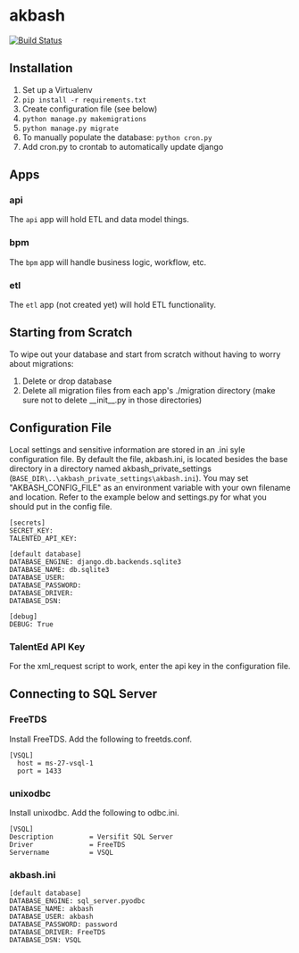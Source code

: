 # akbash

[![Build Status](http://circleci-badges-max.herokuapp.com/img/PESD/akbash?token=505e27dc7bacf1bdc368d12374285a8255509700)](https://circleci.com/gh/PESD/akbash)

## Installation

1. Set up a Virtualenv
2. `pip install -r requirements.txt`
3. Create configuration file (see below)
3. `python manage.py makemigrations`
4. `python manage.py migrate`
5. To manually populate the database: `python cron.py`
6. Add cron.py to crontab to automatically update django

## Apps

### api

The `api` app will hold ETL and data model things.

### bpm

The `bpm` app will handle business logic, workflow, etc.

### etl

The `etl` app (not created yet) will hold ETL functionality.

## Starting from Scratch

To wipe out your database and start from scratch without having to worry about migrations:

1. Delete or drop database
2. Delete all migration files from each app's ./migration directory (make sure not to delete \_\_init\_\_.py in those directories)

## Configuration File
Local settings and sensitive information are stored in an .ini syle configuration file. By default the file, akbash.ini, is located besides the base directory in a directory named akbash_private_settings (```BASE_DIR\..\akbash_private_settings\akbash.ini```). You may set "AKBASH_CONFIG_FILE" as an environment variable with your own filename and location. Refer to the example below and settings.py for what you should put in the config file.

```
[secrets]
SECRET_KEY: 
TALENTED_API_KEY: 

[default database]
DATABASE_ENGINE: django.db.backends.sqlite3
DATABASE_NAME: db.sqlite3
DATABASE_USER: 
DATABASE_PASSWORD: 
DATABASE_DRIVER: 
DATABASE_DSN: 

[debug]
DEBUG: True
```

### TalentEd API Key

For the xml_request script to work, enter the api key in the configuration file.

## Connecting to SQL Server
### FreeTDS
Install FreeTDS. Add the following to freetds.conf.
```
[VSQL]
  host = ms-27-vsql-1
  port = 1433
```

### unixodbc
Install unixodbc. Add the following to odbc.ini.
```
[VSQL]
Description         = Versifit SQL Server
Driver              = FreeTDS
Servername          = VSQL
```

### akbash.ini
```
[default database]
DATABASE_ENGINE: sql_server.pyodbc
DATABASE_NAME: akbash
DATABASE_USER: akbash
DATABASE_PASSWORD: password
DATABASE_DRIVER: FreeTDS
DATABASE_DSN: VSQL
```
